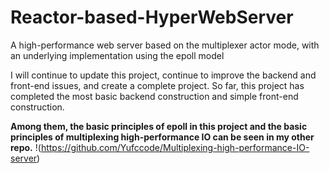 # Reactor-based-HyperWebServer
A high-performance web server based on the multiplexer actor mode, with an underlying implementation using the epoll model

I will continue to update this project, continue to improve the backend and front-end issues, and create a complete project. So far, this project has completed the most basic backend construction and simple front-end construction.

**Among them, the basic principles of epoll in this project and the basic principles of multiplexing high-performance IO can be seen in my other repo.**
!(https://github.com/Yufccode/Multiplexing-high-performance-IO-server)
